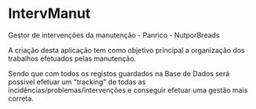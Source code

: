 # IntervManut
Gestor de intervenções da manutenção - Panrico - NutporBreads

A criação desta aplicação tem como objetivo principal a organização dos trabalhos efetuados pelas manutenção.

Sendo que com todos os registos guardados na Base de Dados será possivel efetuar um "tracking" de todas as incidências/problemas/intervenções e conseguir efetuar uma gestão mais correta.

